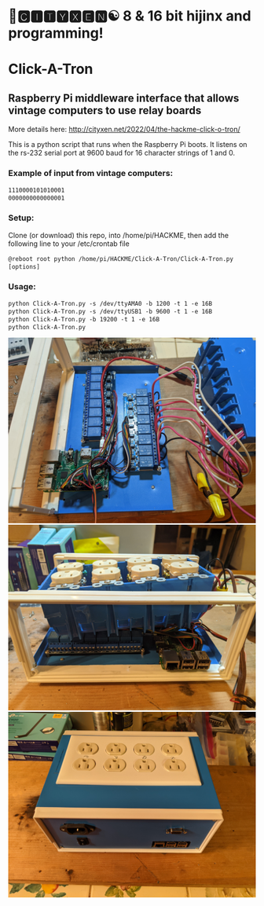 # 🌆🅲🅸🆃🆈🆇🅴🅽☯️ 8 & 16 bit hijinx and programming!

# Click-A-Tron
## Raspberry Pi middleware interface that allows vintage computers to use relay boards

More details here:
http://cityxen.net/2022/04/the-hackme-click-o-tron/


This is a python script that runs when the Raspberry Pi boots. It listens on the rs-232 serial port at 9600 baud for 16 character strings of 1 and 0.

### Example of input from vintage computers:
```
1110000101010001
0000000000000001
```

### Setup:
Clone (or download) this repo, into /home/pi/HACKME, then add the following line to your /etc/crontab file
```
@reboot root python /home/pi/HACKME/Click-A-Tron/Click-A-Tron.py [options]
```

### Usage:
```
python Click-A-Tron.py -s /dev/ttyAMA0 -b 1200 -t 1 -e 16B
python Click-A-Tron.py -s /dev/ttyUSB1 -b 9600 -t 1 -e 16B
python Click-A-Tron.py -b 19200 -t 1 -e 16B
python Click-A-Tron.py
```

![cat1](https://github.com/cityxen/HACKME/blob/main/Click-A-Tron/images/1%20(1).jpg)
![cat2](https://github.com/cityxen/HACKME/blob/main/Click-A-Tron/images/1%20(3).jpg)
![cat3](https://github.com/cityxen/HACKME/blob/main/Click-A-Tron/images/1%20(11).jpg)

